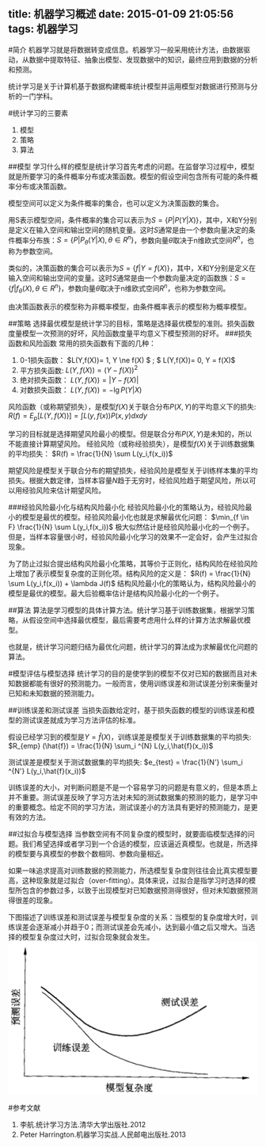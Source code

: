 title: 机器学习概述
date: 2015-01-09 21:05:56
tags: 机器学习
---
#简介
机器学习就是将数据转变成信息。机器学习一般采用统计方法，由数据驱动，从数据中提取特征、抽象出模型、发现数据中的知识，最终应用到数据的分析和预测。

统计学习是关于计算机基于数据构建概率统计模型并运用模型对数据进行预测与分析的一门学科。
<!--more-->
#统计学习的三要素

1. 模型
2. 策略
3. 算法

##模型
学习什么样的模型是统计学习首先考虑的问题。在监督学习过程中，模型就是所要学习的条件概率分布或决策函数。模型的假设空间包含所有可能的条件概率分布或决策函数。

模型空间可以定义为条件概率的集合，也可以定义为决策函数的集合。

用S表示模型空间，条件概率的集合可以表示为$S=\lbrace P|P(Y|X)\rbrace$，其中，X和Y分别是定义在输入空间和输出空间的随机变量。这时$S$通常是由一个参数向量决定的条件概率分布族：$S=\lbrace P|P_{\theta} (Y|X),\theta \in R^n \rbrace$，参数向量$\theta$取决于n维欧式空间$R^n$，也称为参数空间。

类似的，决策函数的集合可以表示为$S=\lbrace f|Y=f(X)\rbrace$，其中，X和Y分别是定义在输入空间和输出空间的变量。这时$S$通常是由一个参数向量决定的函数族：$S=\lbrace f|f_{\theta} (X),\theta \in R^n \rbrace$，参数向量$\theta$取决于n维欧式空间$R^n$，也称为参数空间。

由决策函数表示的模型称为非概率模型，由条件概率表示的模型称为概率模型。

##策略
选择最优模型是统计学习的目标，策略是选择最优模型的准则。损失函数度量模型一次预测的好坏，风险函数度量平均意义下模型预测的好坏。
###损失函数和风险函数
常用的损失函数有下面的几种：
1. 0-1损失函数：
	$L(Y,f(X))= 1, Y \ne f(X) $ ; $ L(Y,f(X))= 0, Y = f(X)$
2. 平方损失函数:
	$L(Y,f(X)) = (Y-f(X))^2$
3. 绝对损失函数：
	$L(Y,f(X)) = |Y-f(X)|$
4. 对数损失函数：
	$L(Y,f(X)) = - \lg P(Y|X)$

风险函数（或称期望损失），是模型$f(X)$关于联合分布$P(X,Y)$的平均意义下的损失:
	$R(f) = E_p [L(Y,f(X))]= \int L(y,f(x)) P(x,y) dxdy$

学习的目标就是选择期望风险最小的模型。但是联合分布$P(X,Y)$是未知的，所以不能直接计算期望风险。
经验风险（或称经验损失），是模型$f(X)$关于训练数据集的平均损失：
	$R(f) =  \frac{1}{N} \sum L(y_i,f(x_i))$

期望风险是模型关于联合分布的期望损失，经验风险是模型关于训练样本集的平均损失。根据大数定律，当样本容量$N$趋于无穷时，经验风险趋于期望风险，所以可以用经验风险来估计期望风险。

###经验风险最小化与结构风险最小化
经验风险最小化的策略认为，经验风险最小的模型是最优的模型。经验风险最小化也就是求解最优化问题：
	$\min_{f \in F} \frac{1}{N} \sum L(y_i,f(x_i))$
极大似然估计是经验风险最小化的一个例子。但是，当样本容量很小时，经验风险最小化学习的效果不一定会好，会产生过拟合现象。

为了防止过拟合提出结构风险最小化策略，其等价于正则化，结构风险在经验风险上增加了表示模型复杂度的正则化项。结构风险的定义是：
	$R(f) =  \frac{1}{N} \sum L(y_i,f(x_i)) + \lambda J(f)$
结构风险最小化的策略认为，结构风险最小的模型是最优的模型。最大后验概率估计是结构风险最小化的一个例子。

##算法
算法是学习模型的具体计算方法。统计学习基于训练数据集，根据学习策略，从假设空间中选择最优模型，最后需要考虑用什么样的计算方法求解最优模型。

也就是，统计学习问题归结为最优化问题，统计学习的算法成为求解最优化问题的算法。

#模型评估与模型选择
统计学习的目的是使学到的模型不仅对已知的数据而且对未知数据都能有很好的预测能力。一般而言，使用训练误差和测试误差分别来衡量对已知和未知数据的预测能力。

##训练误差和测试误差
当损失函数给定时，基于损失函数的模型的训练误差和模型的测试误差就成为学习方法评估的标准。

假设已经学习到的模型是$Y=\hat{f}(X)$，训练误差是模型关于训练数据集的平均损失:
$R_{emp} (\hat{f}) = \frac{1}{N} \sum_i ^{N} L(y_i,\hat{f}(x_i))$

测试误差是模型关于测试数据集的平均损失:
$e_{test} = \frac{1}{N'} \sum_i ^{N'} L(y_i,\hat{f}(x_i))$

训练误差的大小，对判断问题是不是一个容易学习的问题是有意义的，但是本质上并不重要。测试误差反映了学习方法对未知的测试数据集的预测的能力，是学习中的重要概念。给定不同的学习方法，测试误差小的方法具有更好的预测能力，是更有效的方法。

##过拟合与模型选择
当参数空间有不同复杂度的模型时，就要面临模型选择的问题。我们希望选择或者学习到一个合适的模型，应该逼近真模型。也就是，所选择的模型要与真模型的参数个数相同、参数向量相近。

如果一味追求提高对训练数据的预测能力，所选模型复杂度则往往会比真实模型要高，这种现象就是过拟合（over-fitting）。具体来说，过拟合是指学习时选择的模型所包含的参数过多，以致于出现模型对已知数据预测得很好，但对未知数据预测得很差的现象。

下图描述了训练误差和测试误差与模型复杂度的关系：当模型的复杂度增大时，训练误差会逐渐减小并趋于0；而测试误差会先减小，达到最小值之后又增大。当选择的模型复杂度过大时，过拟合现象就会发生。
![训练误差和测试误差与模型复杂度的关系](/image/训练误差和测试误差与模型复杂度的关系.png)


#参考文献
1. 李航.统计学习方法.清华大学出版社.2012
2. Peter Harrington.机器学习实战.人民邮电出版社.2013